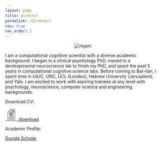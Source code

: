 ```yaml
---
layout: page
title: director
permalink: /director/
nav: true
nav_order: 2
---
```


<p align="center">
  <img src="../assets/img/prof_pic.png" alt="mypic" width="300">
</p>

I am a computational cognitive scientist with a diverse academic background. I began in a clinical psychology PhD, moved to a devleopmental neuroscience lab to finish my PhD, and spent the past 5 years in computational cognitive science labs. Before coming to Bar-Ilan, I spent time in UIUC, UNC, UCL (London), Hebrew University (Jerusalem), and Yale. I am excited to work with aspiring trainees at any level with psychology, neuroscience, computer science and engineering backgrounds.

Download CV:

<a href="../assets/pdf/CV.pdf" download>
  <img src="../assets/img/cv_icon.png" alt="Download" style="width: 40px; height: 40px;"/> download
</a>

Academic Profile:

[Google Scholar](https://scholar.google.com/citations?user=KXU4cS8AAAAJ&hl=en)
